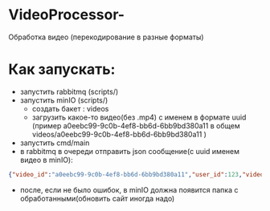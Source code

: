 # VideoProcessor-
Обработка видео (перекодирование в разные форматы)

# Как запускать:
- запустить rabbitmq (scripts/)
- запустить minIO (scripts/)
    - создать бакет : videos
    - загрузить какое-то видео(без .mp4) с именем в формате uuid (пример a0eebc99-9c0b-4ef8-bb6d-6bb9bd380a11 в общем
     videos/a0eebc99-9c0b-4ef8-bb6d-6bb9bd380a11 )
- запустить cmd/main
- в rabbitmq в очереди отправить json сообщение(с uuid именем видео в minIO):
```json
{"video_id":"a0eebc99-9c0b-4ef8-bb6d-6bb9bd380a11","user_id":123,"video_title":"My Awesome Video"}
```
- после, если не было ошибок, в minIO должна появится папка с обработанными(обновить сайт иногда надо)